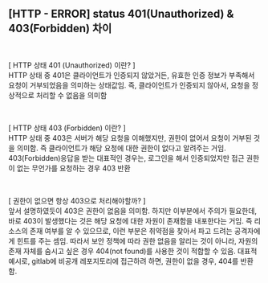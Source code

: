 ## [HTTP - ERROR] status 401(Unauthorized) & 403(Forbidden) 차이

<br>

[ HTTP 상태 401 (Unauthorized) 이란? ]     
HTTP 상태 중 401은 클라이언트가 인증되지 않았거든, 유효한 인증 정보가 부족해서 요청이 거부되었음을 의미하는 상태값임. 즉, 클라이언트가 인증되지 않아서, 요청을 정상적으로 처리할 수 없음을 의미함    

<br>

[ HTTP 상태 403 (Forbidden) 이란? ]   
HTTP 상태 중 403은 서버가 해당 요청을 이해했지만, 권한이 없어서 요청이 거부된 것을 의미함. 즉 클라이언트가 해당 요청에 대한 권한이 없다고 알려주는 거임.
403(Forbidden)응답을 받는 대표적인 경우는, 로그인을 해서 인증되었지만 접근 권한이 없는 무언가를 요청하는 경우 403 반환   

<br>

[ 권한이 없으면 항상 403으로 처리해야할까? ]   
앞서 설명하였듯이 403은 권한이 없음을 의미함. 하지만 이부분에서 주의가 필요한데, 바로 403이 발생했다는 것은 해당 요청에 대한 자원이 존재함을 내포한다는 거임.
즉 리소스의 존재 여부를 알 수 있으므로, 이런 부분은 취약점을 찾아서 파고 드려는 공격자에게 힌트를 주는 셈임. 따라서 보안 정책에 따라 권한 없음을 알리는 것이 아니라, 자원의 존재 자체를 숨시고 싶은 경우 404(not found)를 사용한 것이 적합할 수 있음. 대표적 예시로, gitlab에 비공개 레포지토리에 접근하려 하면, 권한이 없을 경우, 404를 반환함.   